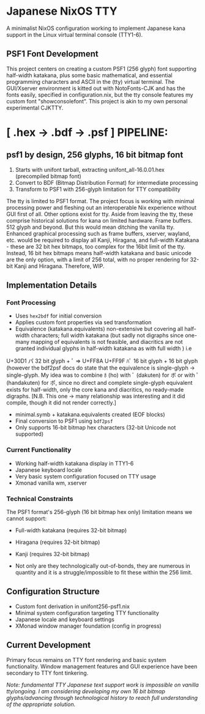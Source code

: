 # Japanese NixOS TTY

A minimalist NixOS configuration working to implement Japanese kana support in the Linux virtual terminal console (TTY1-6).

## PSF1 Font Development

This project centers on creating a custom PSF1 (256 glyph) font supporting half-width katakana, plus some basic mathematical, and essential programming characters and ASCII in the (tty) virtual terminal.
The GUI/Xserver environment is kitted out with NotoFonts-CJK and has the fonts easily, specified in configuration.nix, but the tty console features my custom font "showconsolefont". This project is akin to my own personal experimental CJKTTY.

# \[  .hex -> .bdf -> .psf  ] PIPELINE:

## psf1 by design, 256 glyphs, 16 bit bitmap font

1. Starts with unifont tarball, extracting unifont\_all-16.0.01.hex (precompiled bitmap font)
2. Convert to BDF (Bitmap Distribution Format) for intermediate processing
3. Transform to PSF1 with 256-glyph limitation for TTY compatibility

The tty is limited to PSF1 format. The project focus is working with minimal processing power and fleshing out an interoperable Nix experience without GUI first of all.
Other options exist for tty. Aside from leaving the tty, these comprise historical solutions for kana on limited hardware. Frame buffers. 512 glyph and beyond. But this would mean ditching the vanilla tty.
Enhanced graphical processing such as frame buffers, xserver, wayland, etc. would be required to display all Kanji, Hiragana, and full-width Katakana - these are 32 bit hex bitmaps, too complex for the 16bit limit of the tty.
Instead, 16 bit hex bitmaps means half-width katakana and basic unicode are the only option, with a limit of 256 total, with no proper rendering for 32-bit Kanji and Hiragana. Therefore, WIP.

## Implementation Details

### Font Processing

* Uses `hex2bdf` for initial conversion
* Applies custom font properties via sed transformation
* Equivalence (katakana.equivalents) non-extensive but covering all half-width characters;
  full width katakana (but sadly not digraphs since one-many mapping of equivalents is not feasible, and diacritics are not granted individual glyphs in half-width katakana as with full width )
  i.e

U+30D1 パ 32 bit glyph +  ﾟ => U+FF8A U+FF9F  ﾊﾟ 16 bit glyph + 16 bit glyph (however the bdf2psf docs do state that the equivalence is single-glyph -> single-glyph.
My idea was to combine ﾎ (ho) with ﾞ (dakuten) for ボ or with ﾟ (handakuten) for ポ, since no direct and complete single-glyph equivalent exists for half-width, only the core kana and diacritics, no ready-made digraphs.
\[N.B. This one -> many relationship was interesting and it did compile, though it did not render correctly.]

* minimal.symb + katakana.equivalents created (EOF blocks)
* Final conversion to PSF1 using `bdf2psf`
* Only supports 16-bit bitmap hex characters (32-bit Unicode not supported)

### Current Functionality

* Working half-width katakana display in TTY1-6
* Japanese keyboard locale
* Very basic system configuration focused on TTY usage
* Xmonad vanilla wm, xserver

### Technical Constraints

The PSF1 format's 256-glyph (16 bit bitmap hex only) limitation means we cannot support:

* Full-width katakana (requires 32-bit bitmap)

* Hiragana (requires 32-bit bitmap)

* Kanji (requires 32-bit bitmap)

* Not only are they technologically out-of-bonds, they are numerous in quantity and it is a struggle/impossible to fit these within the 256 limit.

## Configuration Structure

* Custom font derivation in unifont256-psf1.nix
* Minimal system configuration targeting TTY functionality
* Japanese locale and keyboard settings
* XMonad window manager foundation (config in progress)

## Current Development

Primary focus remains on TTY font rendering and basic system functionality. Window management features and GUI experience have been secondary to TTY font tinkering.

*Note: fundamental TTY Japanese text support work is impossible on vanilla tty/ongoing.* *I am considering developing my own 16 bit bitmap glyphs/advancing through technological
history to reach full understanding of the appropriate solution.*

